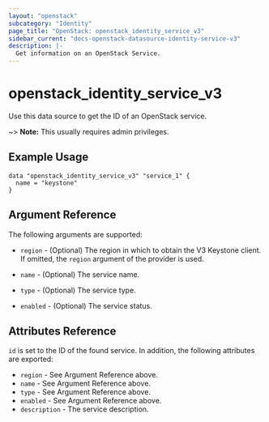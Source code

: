 ```yaml
---
layout: "openstack"
subcategory: "Identity"
page_title: "OpenStack: openstack_identity_service_v3"
sidebar_current: "docs-openstack-datasource-identity-service-v3"
description: |-
  Get information on an OpenStack Service.
---
```


# openstack\_identity\_service\_v3

Use this data source to get the ID of an OpenStack service.

~> **Note:** This usually requires admin privileges.

## Example Usage

```hcl
data "openstack_identity_service_v3" "service_1" {
  name = "keystone"
}
```

## Argument Reference

The following arguments are supported:

* `region` - (Optional) The region in which to obtain the V3 Keystone client.
  If omitted, the `region` argument of the provider is used.

* `name` - (Optional) The service name.

* `type` - (Optional) The service type.

* `enabled` - (Optional) The service status.

## Attributes Reference

`id` is set to the ID of the found service. In addition, the following attributes
are exported:

* `region` - See Argument Reference above.
* `name` - See Argument Reference above.
* `type` - See Argument Reference above.
* `enabled` - See Argument Reference above.
* `description` - The service description.
